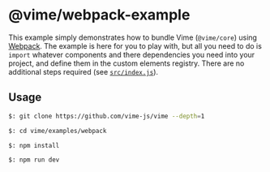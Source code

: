 # @vime/webpack-example

This example simply demonstrates how to bundle Vime (`@vime/core`) using [Webpack](https://webpack.js.org). The
example is here for you to play with, but all you need to do is `import` whatever components and
there dependencies you need into your project, and define them in the custom elements registry. There
are no additional steps required (see [`src/index.js`](./src/index.js)).

## Usage

```bash
$: git clone https://github.com/vime-js/vime --depth=1

$: cd vime/examples/webpack

$: npm install

$: npm run dev
```
